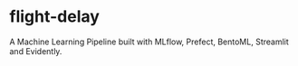# flight-delay
A Machine Learning Pipeline built with MLflow, Prefect, BentoML, Streamlit and Evidently.
